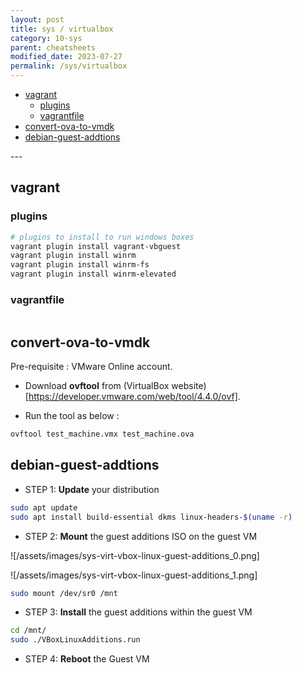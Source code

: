 ```yaml
---
layout: post
title: sys / virtualbox
category: 10-sys
parent: cheatsheets
modified_date: 2023-07-27
permalink: /sys/virtualbox
---
```


<!-- vscode-markdown-toc -->
* [vagrant](#vagrant)
	* [plugins](#plugins)
	* [vagrantfile](#vagrantfile)
* [convert-ova-to-vmdk](#convert-ova-to-vmdk)
* [debian-guest-addtions](#debian-guest-addtions)

<!-- vscode-markdown-toc-config
	numbering=false
	autoSave=true
	/vscode-markdown-toc-config -->
<!-- /vscode-markdown-toc -->---

## <a name='vagrant'></a>vagrant

### <a name='plugins'></a>plugins
```sh
# plugins to install to run windows boxes
vagrant plugin install vagrant-vbguest
vagrant plugin install winrm
vagrant plugin install winrm-fs
vagrant plugin install winrm-elevated
```

### <a name='vagrantfile'></a>vagrantfile
```sh
```

## <a name='convert-ova-to-vmdk'></a>convert-ova-to-vmdk

Pre-requisite : VMware Online account.

- Download **ovftool** from (VirtualBox website)[https://developer.vmware.com/web/tool/4.4.0/ovf].

- Run the tool as below :
```sh
ovftool test_machine.vmx test_machine.ova
```

## <a name='debian-guest-addtions'></a>debian-guest-addtions

- STEP 1: **Update** your distribution
```sh
sudo apt update
sudo apt install build-essential dkms linux-headers-$(uname -r)
```

- STEP 2: **Mount** the guest additions ISO on the guest VM 

![/assets/images/sys-virt-vbox-linux-guest-additions_0.png]

![/assets/images/sys-virt-vbox-linux-guest-additions_1.png]

```sh
sudo mount /dev/sr0 /mnt
```

- STEP 3: **Install** the guest additions within the guest VM 
```sh
cd /mnt/
sudo ./VBoxLinuxAdditions.run
```

- STEP 4: **Reboot** the Guest VM  
